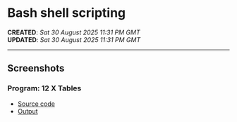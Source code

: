 #  Bash shell scripting  

**CREATED**: *Sat 30 August 2025 11:31 PM GMT*  
**UPDATED**: *Sat 30 August 2025 11:31 PM GMT*  

-----

## Screenshots  

### Program: 12 X Tables  

- [Source code](12xTables1.png)  
- [Output](12xTables2.png)
